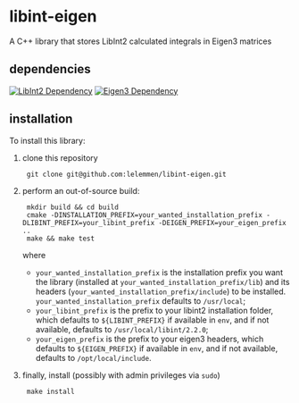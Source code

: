 # libint-eigen

A C++ library that stores LibInt2 calculated integrals in Eigen3 matrices

## dependencies
[![LibInt2 Dependency](https://img.shields.io/badge/LibInt-2.2.0+-blue.svg)](https://github.com/evaleev/libint)
[![Eigen3 Dependency](https://img.shields.io/badge/Eigen-3+-blue.svg)](http://eigen.tuxfamily.org/index.php?title=Main_Page)


## installation

To install this library:
1. clone this repository

        git clone git@github.com:lelemmen/libint-eigen.git


2. perform an out-of-source build:

        mkdir build && cd build
        cmake -DINSTALLATION_PREFIX=your_wanted_installation_prefix -DLIBINT_PREFIX=your_libint_prefix -DEIGEN_PREFIX=your_eigen_prefix ..
        make && make test

    where
    * `your_wanted_installation_prefix` is the installation prefix you want the library (installed at `your_wanted_installation_prefix/lib`) and its headers (`your_wanted_installation_prefix/include`) to be installed. `your_wanted_installation_prefix` defaults to `/usr/local`;
    * `your_libint_prefix` is the prefix to your libint2 installation folder, which defaults to `${LIBINT_PREFIX}` if available in `env`, and if not available, defaults to `/usr/local/libint/2.2.0`;
    * `your_eigen_prefix` is the prefix to your eigen3 headers, which defaults to `${EIGEN_PREFIX}` if available in `env`, and if not available, defaults to `/opt/local/include`.


3. finally, install (possibly with admin privileges via `sudo`)

        make install